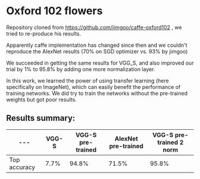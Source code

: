 # Oxford 102 flowers

Repository cloned from https://github.com/jimgoo/caffe-oxford102 , we tried to re-produce his results.

Apparently caffe implementation has changed since then and we couldn't reproduce the AlexNet results (70% on SGD optimizer vs. 93% by jimgoo)

We succeeded in getting the same results for VGG_S, and also improved our trial by 1% to 95.8% by adding one more normalization layer.

In this work, we learned the power of using transfer learning (here specifically on ImageNet), which can easily benefit the performance of training networks. We did try to train the networks without the pre-trained weights but got poor results.

## Results summary:

| --- | VGG-S | VGG-S pre-trained | AlexNet pre-trained | VGG-S pre-trained 2 norm |
| --- | --- | --- | --- | --- |
| Top accuracy | 7.7% | 94.8% | 71.5% | 95.8% | 